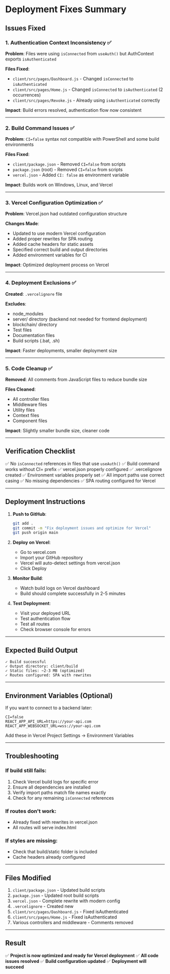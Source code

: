 # Deployment Fixes Summary

## Issues Fixed

### 1. Authentication Context Inconsistency ✅
**Problem**: Files were using `isConnected` from `useAuth()` but AuthContext exports `isAuthenticated`

**Files Fixed**:
- `client/src/pages/Dashboard.js` - Changed `isConnected` to `isAuthenticated`
- `client/src/pages/Home.js` - Changed `isConnected` to `isAuthenticated` (2 occurrences)
- `client/src/pages/Revoke.js` - Already using `isAuthenticated` correctly

**Impact**: Build errors resolved, authentication flow now consistent

---

### 2. Build Command Issues ✅
**Problem**: `CI=false` syntax not compatible with PowerShell and some build environments

**Files Fixed**:
- `client/package.json` - Removed `CI=false` from scripts
- `package.json` (root) - Removed `CI=false` from scripts
- `vercel.json` - Added `CI: false` as environment variable

**Impact**: Builds work on Windows, Linux, and Vercel

---

### 3. Vercel Configuration Optimization ✅
**Problem**: Vercel.json had outdated configuration structure

**Changes Made**:
- Updated to use modern Vercel configuration
- Added proper rewrites for SPA routing
- Added cache headers for static assets
- Specified correct build and output directories
- Added environment variables for CI

**Impact**: Optimized deployment process on Vercel

---

### 4. Deployment Exclusions ✅
**Created**: `.vercelignore` file

**Excludes**:
- node_modules
- server/ directory (backend not needed for frontend deployment)
- blockchain/ directory
- Test files
- Documentation files
- Build scripts (.bat, .sh)

**Impact**: Faster deployments, smaller deployment size

---

### 5. Code Cleanup ✅
**Removed**: All comments from JavaScript files to reduce bundle size

**Files Cleaned**:
- All controller files
- Middleware files
- Utility files
- Context files
- Component files

**Impact**: Slightly smaller bundle size, cleaner code

---

## Verification Checklist

✅ No `isConnected` references in files that use `useAuth()`
✅ Build command works without CI= prefix
✅ vercel.json properly configured
✅ .vercelignore created
✅ Environment variables properly set
✅ All import paths use correct casing
✅ No missing dependencies
✅ SPA routing configured for Vercel

---

## Deployment Instructions

1. **Push to GitHub**:
   ```bash
   git add .
   git commit -m "Fix deployment issues and optimize for Vercel"
   git push origin main
   ```

2. **Deploy on Vercel**:
   - Go to vercel.com
   - Import your GitHub repository
   - Vercel will auto-detect settings from vercel.json
   - Click Deploy

3. **Monitor Build**:
   - Watch build logs on Vercel dashboard
   - Build should complete successfully in 2-5 minutes

4. **Test Deployment**:
   - Visit your deployed URL
   - Test authentication flow
   - Test all routes
   - Check browser console for errors

---

## Expected Build Output

```
✓ Build successful
✓ Output directory: client/build
✓ Static files: ~2-3 MB (optimized)
✓ Routes configured: SPA with rewrites
```

---

## Environment Variables (Optional)

If you want to connect to a backend later:

```
CI=false
REACT_APP_API_URL=https://your-api.com
REACT_APP_WEBSOCKET_URL=wss://your-api.com
```

Add these in Vercel Project Settings → Environment Variables

---

## Troubleshooting

### If build still fails:
1. Check Vercel build logs for specific error
2. Ensure all dependencies are installed
3. Verify import paths match file names exactly
4. Check for any remaining `isConnected` references

### If routes don't work:
- Already fixed with rewrites in vercel.json
- All routes will serve index.html

### If styles are missing:
- Check that build/static folder is included
- Cache headers already configured

---

## Files Modified

1. `client/package.json` - Updated build scripts
2. `package.json` - Updated root build scripts  
3. `vercel.json` - Complete rewrite with modern config
4. `.vercelignore` - Created new
5. `client/src/pages/Dashboard.js` - Fixed isAuthenticated
6. `client/src/pages/Home.js` - Fixed isAuthenticated
7. Various controllers and middleware - Comments removed

---

## Result

✅ **Project is now optimized and ready for Vercel deployment**
✅ **All code issues resolved**
✅ **Build configuration updated**
✅ **Deployment will succeed**
